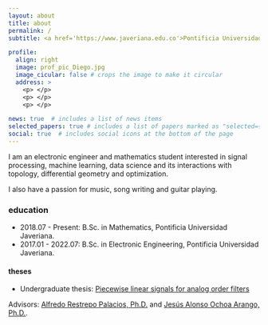 ```yaml
---
layout: about
title: about
permalink: /
subtitle: <a href='https://www.javeriana.edu.co'>Pontificia Universidad Javeriana</a>, Bogotá, Colombia.

profile:
  align: right
  image: prof_pic_Diego.jpg
  image_cicular: false # crops the image to make it circular
  address: >
    <p> </p>
    <p> </p>
    <p> </p>

news: true  # includes a list of news items
selected_papers: true # includes a list of papers marked as "selected={true}"
social: true  # includes social icons at the bottom of the page
---
```


I am an electronic engineer and mathematics student interested in signal processing, machine learning, data science and its interactions with topology, differential geometry and optimization. 

I also have a passion for music, song writing and guitar playing.

### education
* 2018.07 - Present: B.Sc. in Mathematics, Pontificia Universidad Javeriana.
* 2017.01 - 2022.07: B.Sc. in Electronic Engineering, Pontificia Universidad Javeriana.

#### theses
* Undergraduate thesis: [Piecewise linear signals for analog order filters](https://ddiaz99.github.io/assets/pdf/TG_DiegoDiaz_Senales_Lineales_a_Trozos_para_Filtros_de_Orden_Analogicos.pdf)

Advisors: [Alfredo Restrepo Palacios, Ph.D.](https://alfredorestrepo.academia.edu/) and [Jesús Alonso Ochoa Arango, Ph.D.](https://scholar.google.es/citations?hl=es&user=Pcs9Vv0AAAAJ).